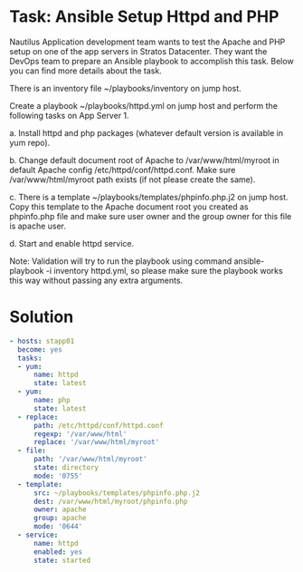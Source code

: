 # Task: Ansible Setup Httpd and PHP	

Nautilus Application development team wants to test the Apache and PHP setup on one of the app servers in Stratos Datacenter. They want the DevOps team to prepare an Ansible playbook to accomplish this task. Below you can find more details about the task.



There is an inventory file ~/playbooks/inventory on jump host.

Create a playbook ~/playbooks/httpd.yml on jump host and perform the following tasks on App Server 1.

a. Install httpd and php packages (whatever default version is available in yum repo).

b. Change default document root of Apache to /var/www/html/myroot in default Apache config /etc/httpd/conf/httpd.conf. Make sure /var/www/html/myroot path exists (if not please create the same).

c. There is a template ~/playbooks/templates/phpinfo.php.j2 on jump host. Copy this template to the Apache document root you created as phpinfo.php file and make sure user owner and the group owner for this file is apache user.

d. Start and enable httpd service.

Note: Validation will try to run the playbook using command ansible-playbook -i inventory httpd.yml, so please make sure the playbook works this way without passing any extra arguments.

# Solution

```yaml
- hosts: stapp01
  become: yes
  tasks:
  - yum:
      name: httpd
      state: latest
  - yum:
      name: php
      state: latest
  - replace:
      path: /etc/httpd/conf/httpd.conf
      regexp: '/var/www/html'
      replace: '/var/www/html/myroot'
  - file:
      path: '/var/www/html/myroot'
      state: directory
      mode: '0755'
  - template:
      src: ~/playbooks/templates/phpinfo.php.j2
      dest: /var/www/html/myroot/phpinfo.php
      owner: apache
      group: apache
      mode: '0644'
  - service:
      name: httpd
      enabled: yes
      state: started
```
